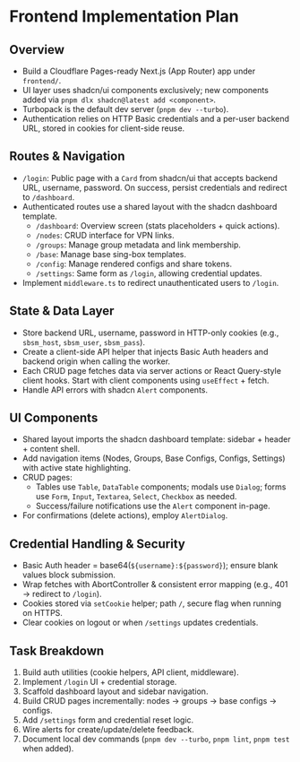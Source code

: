 # Frontend Implementation Plan

## Overview
- Build a Cloudflare Pages-ready Next.js (App Router) app under `frontend/`.
- UI layer uses shadcn/ui components exclusively; new components added via `pnpm dlx shadcn@latest add <component>`.
- Turbopack is the default dev server (`pnpm dev --turbo`).
- Authentication relies on HTTP Basic credentials and a per-user backend URL, stored in cookies for client-side reuse.

## Routes & Navigation
- `/login`: Public page with a `Card` from shadcn/ui that accepts backend URL, username, password. On success, persist credentials and redirect to `/dashboard`.
- Authenticated routes use a shared layout with the shadcn dashboard template.
  - `/dashboard`: Overview screen (stats placeholders + quick actions).
  - `/nodes`: CRUD interface for VPN links.
  - `/groups`: Manage group metadata and link membership.
  - `/base`: Manage base sing-box templates.
  - `/config`: Manage rendered configs and share tokens.
  - `/settings`: Same form as `/login`, allowing credential updates.
- Implement `middleware.ts` to redirect unauthenticated users to `/login`.

## State & Data Layer
- Store backend URL, username, password in HTTP-only cookies (e.g., `sbsm_host`, `sbsm_user`, `sbsm_pass`).
- Create a client-side API helper that injects Basic Auth headers and backend origin when calling the worker.
- Each CRUD page fetches data via server actions or React Query-style client hooks. Start with client components using `useEffect` + fetch.
- Handle API errors with shadcn `Alert` components.

## UI Components
- Shared layout imports the shadcn dashboard template: sidebar + header + content shell.
- Add navigation items (Nodes, Groups, Base Configs, Configs, Settings) with active state highlighting.
- CRUD pages:
  - Tables use `Table`, `DataTable` components; modals use `Dialog`; forms use `Form`, `Input`, `Textarea`, `Select`, `Checkbox` as needed.
  - Success/failure notifications use the `Alert` component in-page.
- For confirmations (delete actions), employ `AlertDialog`.

## Credential Handling & Security
- Basic Auth header = base64(`${username}:${password}`); ensure blank values block submission.
- Wrap fetches with AbortController & consistent error mapping (e.g., 401 -> redirect to `/login`).
- Cookies stored via `setCookie` helper; path `/`, secure flag when running on HTTPS.
- Clear cookies on logout or when `/settings` updates credentials.

## Task Breakdown
1. Build auth utilities (cookie helpers, API client, middleware).
2. Implement `/login` UI + credential storage.
3. Scaffold dashboard layout and sidebar navigation.
4. Build CRUD pages incrementally: nodes → groups → base configs → configs.
5. Add `/settings` form and credential reset logic.
6. Wire alerts for create/update/delete feedback.
7. Document local dev commands (`pnpm dev --turbo`, `pnpm lint`, `pnpm test` when added).
